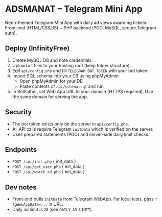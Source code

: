 # ADSMANAT – Telegram Mini App

Neon-themed Telegram Mini App with daily ad views awarding tickets. Front-end (HTML/CSS/JS) + PHP backend (PDO, MySQL, secure Telegram auth).

## Deploy (InfinityFree)

1. Create MySQL DB and note credentials.
2. Upload all files to your hosting root (keep folder structure).
3. Edit `api/config.php` and fill `TELEGRAM_BOT_TOKEN` with your bot token.
4. Import SQL schema into your DB using phpMyAdmin:
   - Open phpMyAdmin for your DB
   - Paste contents of `api/schema.sql` and run
5. In BotFather, set Web App URL to your domain (HTTPS required). Use the same domain for serving the app.

## Security
- The bot token exists only on the server in `api/config.php`.
- All API calls require Telegram `initData` which is verified on the server.
- Uses prepared statements (PDO) and server-side daily limit checks.

## Endpoints
- `POST /api/init.php` { init_data }
- `POST /api/get_user.php` { init_data }
- `POST /api/watch_ad.php` { init_data }

## Dev notes
- Front-end pulls `initData` from Telegram WebApp. For local tests, pass `?tgWebAppData=...` in URL.
- Daily ad limit is `20` (see `DAILY_AD_LIMIT`).